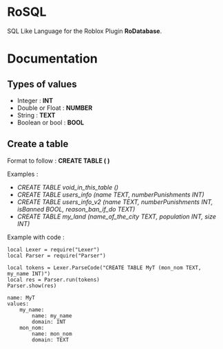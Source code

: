 # RoSQL

SQL Like Language for the Roblox Plugin **RoDatabase**.

# Documentation

## Types of values

- Integer : **INT**
- Double or Float : **NUMBER**
- String : **TEXT**
- Boolean or bool : **BOOL**

## Create a table

Format to follow : **CREATE TABLE <name of your table> ( <name of value> <domain of the value> )**
    
Examples :
- *CREATE TABLE void_in_this_table ()*
- *CREATE TABLE users_info (name TEXT, numberPunishments INT)*
- *CREATE TABLE users_info_v2 (name TEXT, numberPunishments INT, isBanned BOOL, reason_ban_if_do TEXT)*
- *CREATE TABLE my_land (name_of_the_city TEXT, population INT, size INT)*

Example with code :
```
local Lexer = require("Lexer")
local Parser = require("Parser")

local tokens = Lexer.ParseCode("CREATE TABLE MyT (mon_nom TEXT, my_name INT)")
local res = Parser.run(tokens)
Parser.show(res)
```

```
name: MyT
values:
    my_name:
        name: my_name
        domain: INT
    mon_nom:
        name: mon_nom
        domain: TEXT
```